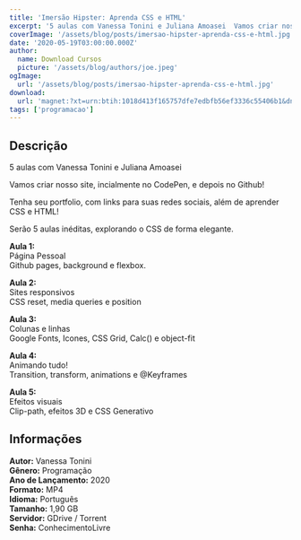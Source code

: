 ```yaml
---
title: 'Imersão Hipster: Aprenda CSS e HTML'
excerpt: '5 aulas com Vanessa Tonini e Juliana Amoasei  Vamos criar nosso site, incialmente no CodePen, e depois no Github!  Tenha seu portfolio, com links para suas redes sociais, além de aprender CSS e HTML!  Serão 5 aulas inéditas, explorando o CSS de forma elegante.   Aula 1: <'
coverImage: '/assets/blog/posts/imersao-hipster-aprenda-css-e-html.jpg'
date: '2020-05-19T03:00:00.000Z'
author:
  name: Download Cursos
  picture: '/assets/blog/authors/joe.jpeg'
ogImage:
  url: '/assets/blog/posts/imersao-hipster-aprenda-css-e-html.jpg'
download:
  url: 'magnet:?xt=urn:btih:1018d413f165757dfe7edbfb56ef3336c55406b1&dn=%23ImersaoCSS%20-%20Alura&tr=udp%3a%2f%2ftracker.openbittorrent.com%3a80%2fannounce&tr=udp%3a%2f%2ftracker.opentrackr.org%3a1337%2fannounce'
tags: ['programacao']
---
```

<h2>Descrição</h2>
<p>5 aulas com Vanessa Tonini e Juliana Amoasei</p><p>Vamos criar nosso site, incialmente no CodePen, e depois no Github!</p><p>Tenha seu portfolio, com links para suas redes sociais, além de aprender CSS e HTML!</p><p>Serão 5 aulas inéditas, explorando o CSS de forma elegante.</p><p><b>Aula 1:</b><br/> Página Pessoal<br/> Github pages, background e flexbox.</p><p><b>Aula 2:</b><br/> Sites responsivos<br/> CSS reset, media queries e position</p><p><b>Aula 3:</b><br/> Colunas e linhas<br/> Google Fonts, Icones, CSS Grid, Calc() e object-fit</p><p><b>Aula 4:</b><br/> Animando tudo!<br/> Transition, transform, animations e @Keyframes</p><p><b>Aula 5:</b><br/> Efeitos visuais<br/> Clip-path, efeitos 3D e CSS Generativo</p><h2>Informações</h2><p><strong>Autor:</strong> Vanessa Tonini<br/> <strong>Gênero:</strong> Programação<br/> <strong>Ano de Lançamento:</strong> 2020<br/> <strong>Formato:</strong> MP4<br/> <strong>Idioma:</strong> Português<br/> <strong>Tamanho:</strong> 1,90 GB<br/> <strong>Servidor:</strong> GDrive / Torrent<br/> <strong>Senha:</strong> ConhecimentoLivre</p>